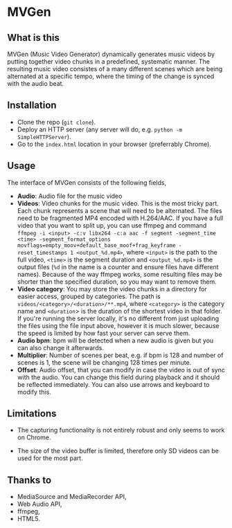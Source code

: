# MVGen

## What is this

MVGen (Music Video Generator) dynamically generates music videos by putting together video chunks in a predefined, systematic manner. The resulting music video consistes of a many different scenes which are being alternated at a specific tempo, where the timing of the change is synced with the audio beat.

## Installation

- Clone the repo (`git clone`).
- Deploy an HTTP server (any server will do, e.g. `python -m SimpleHTTPServer`).
- Go to the `index.html` location in your browser (preferrably Chrome).

## Usage

The interface of MVGen consists of the following fields,

- **Audio**: Audio file for the music video
- **Videos**: Video chunks for the music video. This is the most tricky part. Each chunk represents a scene that will need to be alternated. The files need to be fragmented MP4 encoded with H.264/AAC. If you have a full video that you want to split up, you can use ffmpeg and command `ffmpeg -i <input> -c:v libx264 -c:a aac -f segment -segment_time <time> -segment_format_options movflags=empty_moov+default_base_moof+frag_keyframe -reset_timestamps 1 <output_%d.mp4>`, where `<input>` is the path to the full video, `<time>` is the segment duration and `<output_%d.mp4>` is the output files (`%d` in the name is a counter and ensure files have different names). Because of the way ffmpeg works, some resulting files may be shorter than the specified duration, so you may want to remove them.
- **Video category**: You may store the video chunks in a directory for easier access, grouped by categories. The path is `videos/<category>/<duration>/**.mp4`, where `<category>` is the category name and `<duration`> is the duration of the shortest video in that folder. If you're running the server locally, it's no different from just uploading the files using the file input above, however it is much slower, because the speed is limited by how fast your server can serve them.
- **Audio bpm**: bpm will be detected when a new audio is given but you can also change it afterwards.
- **Multiplier**: Number of scenes per beat, e.g. if bpm is 128 and number of scenes is 1, the scene will be changing 128 times per minute.
- **Offset**: Audio offset, that you can modify in case the video is out of sync with the audio. You can change this field during playback and it should be reflected immediately. You can also use arrows and keyboard to modify this.

## Limitations

- The capturing functionality is not entirely robust and only seems to work on Chrome.

- The size of the video buffer is limited, therefore only SD videos can be used for the most part.

## Thanks to

- MediaSource and MediaRecorder API,
- Web Audio API,
- ffmpeg,
- HTML5.
